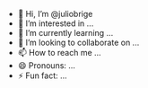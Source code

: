 - 👋 Hi, I’m @juliobrige
- 👀 I’m interested in ...
- 🌱 I’m currently learning ...
- 💞️ I’m looking to collaborate on ...
- 📫 How to reach me ...
- 😄 Pronouns: ...
- ⚡ Fun fact: ...

<!---
juliobrige/juliobrige is a ✨ special ✨ repository because its `README.md` (this file) appears on your GitHub profile.
You can click the Preview link to take a look at your changes.
--->
